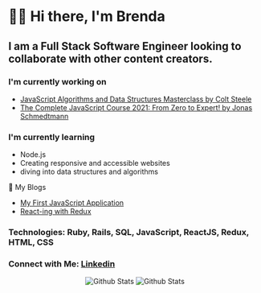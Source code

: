 # 👋🏻 Hi there, I'm Brenda

## I am a Full Stack Software Engineer looking to collaborate with other content creators.

### I'm currently working on

- [JavaScript Algorithms and Data Structures Masterclass by Colt Steele](https://www.udemy.com/course/js-algorithms-and-data-structures-masterclass/)
- [The Complete JavaScript Course 2021: From Zero to Expert! by Jonas Schmedtmann](https://www.udemy.com/course/the-complete-javascript-course/)

### I'm currently learning

- Node.js
- Creating responsive and accessible websites
- diving into data structures and algorithms

📕 My Blogs

<!-- BLOG-POST-LIST:START -->

- [My First JavaScript Application](https://brendaferrufino-22455.medium.com/my-javascript-learning-journey-729dd32a5b20)
- [React-ing with Redux](https://brenda-ferrufino.medium.com/react-redux-project-9a7f6a215ee8)

<!-- BLOG-POST-LIST:END -->

### Technologies: Ruby, Rails, SQL, JavaScript, ReactJS, Redux, HTML, CSS

### Connect with Me: [Linkedin](https://www.linkedin.com/in/brendaferrufino)

<div align="center">

<img align="center space-around" alt="Github Stats" src="https://github-readme-stats.vercel.app/api/top-langs/?username=ferrufinob&theme=onedark"/>

<img align="center space-around" alt="Github Stats" src="https://github-readme-stats.vercel.app/api?username=ferrufinob&show_icons=true&theme=onedark"/>

</div>

